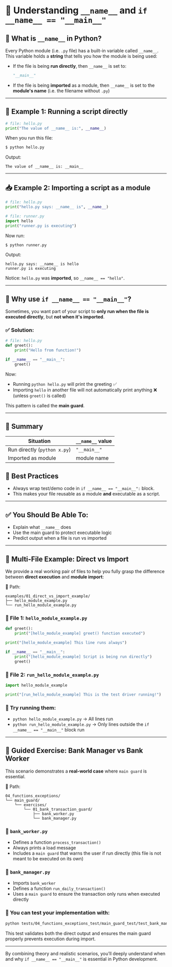 # 📘 Understanding `__name__` and `if __name__ == "__main__"`

## 🧠 What is `__name__` in Python?

Every Python module (i.e. `.py` file) has a built-in variable called `__name__`. This variable holds a **string** that tells you how the module is being used:

- If the file is being **run directly**, then `__name__` is set to:
  ```python
  "__main__"
  ```
- If the file is being **imported** as a module, then `__name__` is set to the **module's name** (i.e. the filename without `.py`)

---

## 🧪 Example 1: Running a script directly

```python
# file: hello.py
print("The value of __name__ is:", __name__)
```

When you run this file:
```bash
$ python hello.py
```

Output:
```
The value of __name__ is: __main__
```

---

## 📥 Example 2: Importing a script as a module

```python
# file: hello.py
print("hello.py says: __name__ is", __name__)
```
```python
# file: runner.py
import hello
print("runner.py is executing")
```

Now run:
```bash
$ python runner.py
```

Output:
```
hello.py says: __name__ is hello
runner.py is executing
```

Notice: `hello.py` was **imported**, so `__name__ == "hello"`.

---

## 🔐 Why use `if __name__ == "__main__"`?

Sometimes, you want part of your script to **only run when the file is executed directly**, but **not when it's imported**.

### ✅ Solution:
```python
# file: hello.py
def greet():
    print("Hello from function!")

if __name__ == "__main__":
    greet()
```

Now:
- Running `python hello.py` will print the greeting ✅
- Importing `hello` in another file will not automatically print anything ❌ (unless `greet()` is called)

This pattern is called the **main guard**.

---

## 🔄 Summary
| Situation                    | `__name__` value |
|-----------------------------|------------------|
| Run directly (`python x.py`) | `"__main__"`      |
| Imported as module          | module name      |


## 🧰 Best Practices
- Always wrap test/demo code in `if __name__ == "__main__":` block.
- This makes your file reusable as a module **and** executable as a script.

---

## ✅ You Should Be Able To:
- Explain what `__name__` does
- Use the main guard to protect executable logic
- Predict output when a file is run vs imported

---

## 🔁 Multi-File Example: Direct vs Import

We provide a real working pair of files to help you fully grasp the difference between **direct execution** and **module import**:

📁 Path:
```
examples/01_direct_vs_import_example/
├── hello_module_example.py
└── run_hello_module_example.py
```

### 🔹 File 1: `hello_module_example.py`
```python
def greet():
    print("[hello_module_example] greet() function executed")

print("[hello_module_example] This line runs always")

if __name__ == "__main__":
    print("[hello_module_example] Script is being run directly")
    greet()
```

### 🔹 File 2: `run_hello_module_example.py`
```python
import hello_module_example

print("[run_hello_module_example] This is the test driver running!")
```

### 🧪 Try running them:
- `python hello_module_example.py` → All lines run
- `python run_hello_module_example.py` → Only lines outside the `if __name__ == "__main__"` block run

---

## 🏦 Guided Exercise: Bank Manager vs Bank Worker

This scenario demonstrates a **real-world case** where `main guard` is essential.

📁 Path:
```
04_functions_exceptions/
└── main_guard/
    └── exercises/
        └── 01_bank_transaction_guard/
            ├── bank_worker.py
            └── bank_manager.py
```

### 🔹 `bank_worker.py`
- Defines a function `process_transaction()`
- Always prints a load message
- Includes a `main guard` that warns the user if run directly (this file is not meant to be executed on its own)

### 🔹 `bank_manager.py`
- Imports `bank_worker`
- Defines a function `run_daily_transaction()`
- Uses a `main guard` to ensure the transaction only runs when executed directly

### 🧪 You can test your implementation with:
```bash
python tests/04_functions_exceptions_test/main_guard_test/test_bank_manager.py
```
This test validates both the direct output and ensures the main guard properly prevents execution during import.

---

By combining theory and realistic scenarios, you’ll deeply understand when and why `if __name__ == "__main__"` is essential in Python development.
